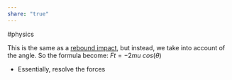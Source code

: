 ```yaml
---  
share: "true"  
---  
```

#physics   
  
This is the same as a [rebound impact](Rebound%20impact), but instead, we take into account of the angle. So the formula become: $Ft = -2mu\text{ } cos(\theta)$  
- Essentially, resolve the forces  
